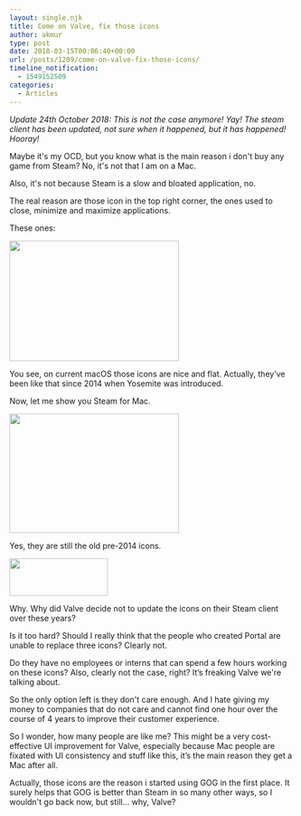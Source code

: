 ```yaml
---
layout: single.njk
title: Come on Valve, fix those icons
author: akmur
type: post
date: 2018-03-15T00:06:40+00:00
url: /posts/1209/come-on-valve-fix-those-icons/
timeline_notification:
  - 1549152509
categories:
  - Articles
---
```


_Update 24th October 2018: This is not the case anymore! Yay! The steam client has been updated, not sure when it happened, but it has happened! Hooray!_

Maybe it's my OCD, but you know what is the main reason i don't buy any game from Steam? No, it's not that I am on a Mac.

Also, it's not because Steam is a slow and bloated application, no.

The real reason are those icon in the top right corner, the ones used to close, minimize and maximize applications.

These ones:

[<img class="alignnone size-medium wp-image-1210" src="https://muraro.xyz/wp/wp-content/uploads/2019/02/jtzlwae.png?w=300" alt="" width="300" height="213" srcset="https://vccw.test/wp-content/uploads/2019/02/jtzlwae.png 768w, https://vccw.test/wp-content/uploads/2019/02/jtzlwae-300x213.png 300w" sizes="(max-width: 300px) 100vw, 300px" />][1]

You see, on current macOS those icons are nice and flat. Actually, they’ve been like that since 2014 when Yosemite was introduced.

Now, let me show you Steam for Mac.

[<img class="alignnone size-medium wp-image-1211" src="https://muraro.xyz/wp/wp-content/uploads/2019/02/ytu0e05.png?w=300" alt="" width="300" height="211" srcset="https://vccw.test/wp-content/uploads/2019/02/ytu0e05.png 800w, https://vccw.test/wp-content/uploads/2019/02/ytu0e05-300x211.png 300w, https://vccw.test/wp-content/uploads/2019/02/ytu0e05-768x540.png 768w" sizes="(max-width: 300px) 100vw, 300px" />][2]

Yes, they are still the old pre-2014 icons.

[<img class="alignnone size-full wp-image-1212" src="https://muraro.xyz/wp/wp-content/uploads/2019/02/crtmgle.png" alt="" width="174" height="66" />][3]

Why. Why did Valve decide not to update the icons on their Steam client over these years?

Is it too hard? Should I really think that the people who created Portal are unable to replace three icons? Clearly not.

Do they have no employees or interns that can spend a few hours working on these icons? Also, clearly not the case, right? It’s freaking Valve we're talking about.

So the only option left is they don't care enough. And I hate giving my money to companies that do not care and cannot find one hour over the course of 4 years to improve their customer experience.

So I wonder, how many people are like me? This might be a very cost-effective UI improvement for Valve, especially because Mac people are fixated with UI consistency and stuff like this, it’s the main reason they get a Mac after all.

Actually, those icons are the reason i started using GOG in the first place. It surely helps that GOG is better than Steam in so many other ways, so I wouldn't go back now, but still&#8230; why, Valve?

[1]: https://muraro.xyz/wp/wp-content/uploads/2019/02/jtzlwae.png
[2]: https://muraro.xyz/wp/wp-content/uploads/2019/02/ytu0e05.png
[3]: https://muraro.xyz/wp/wp-content/uploads/2019/02/crtmgle.png
